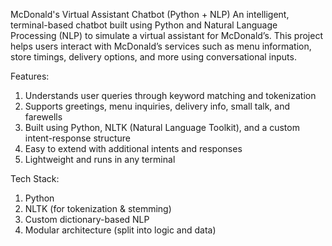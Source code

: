 McDonald's Virtual Assistant Chatbot (Python + NLP)
An intelligent, terminal-based chatbot built using Python and Natural Language Processing (NLP) to simulate a virtual assistant for McDonald’s. This project helps users interact with McDonald’s services such as menu information, store timings, delivery options, and more using conversational inputs.

Features:
1. Understands user queries through keyword matching and tokenization
2. Supports greetings, menu inquiries, delivery info, small talk, and farewells
3. Built using Python, NLTK (Natural Language Toolkit), and a custom intent-response structure
4. Easy to extend with additional intents and responses
5. Lightweight and runs in any terminal

Tech Stack:
1. Python
2. NLTK (for tokenization & stemming)
3. Custom dictionary-based NLP
4. Modular architecture (split into logic and data)

